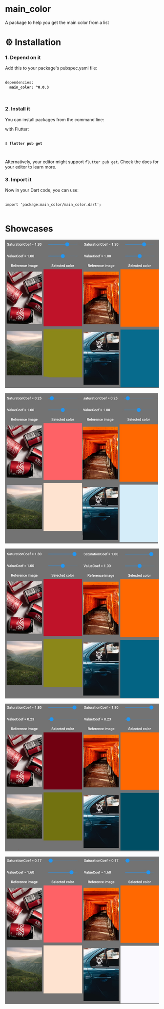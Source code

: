 # main_color

A package to help you get the main color from a list

# ⚙️ Installation

<h3>1. Depend on it</h3>
<p>Add this to your package's pubspec.yaml file:</p>
<pre><code class="language-yaml">
dependencies:
  <strong>main_color: ^0.0.3</strong>

</code></pre>

<h3>2. Install it</h3>
<p>You can install packages from the command line:</p>
  <p>with Flutter:</p>
  <pre><code class="language-shell">
$ <strong>flutter pub get</strong>

</code></pre>

<p>Alternatively, your editor might support <code>flutter pub get</code>.
  Check the docs for your editor to learn more.</p>
  <h3>3. Import it</h3>
  <p>Now in your Dart code, you can use:
  </p>
  <pre><code class="language-dart">
import 'package:main_color/main_color.dart';
  </code></pre>

# Showcases

![Default values](https://github.com/hbock-42/main_color/blob/master/media/1.jpg)

![Other values](https://github.com/hbock-42/main_color/blob/master/media/2.jpg)

![Other values](https://github.com/hbock-42/main_color/blob/master/media/3.jpg)

![Other values](https://github.com/hbock-42/main_color/blob/master/media/4.jpg)

![Other values](https://github.com/hbock-42/main_color/blob/master/media/5.jpg)
